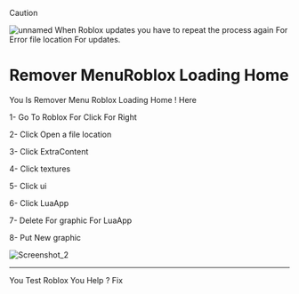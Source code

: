 > [!CAUTION]
> ![unnamed](https://github.com/user-attachments/assets/d4d20c85-847b-4385-bf74-2995ec53f758)
> When Roblox updates you have to repeat the process again For Error file location For updates.
> 
# Remover MenuRoblox Loading Home
You Is Remover Menu Roblox Loading Home ! Here

1- Go To Roblox For Click For Right

2- Click  Open a file location

3- Click ExtraContent

4- Click textures

5- Click ui

6- Click LuaApp

7- Delete For graphic For LuaApp

8- Put New graphic

![Screenshot_2](https://github.com/user-attachments/assets/f52eb452-47cc-4c54-8fa9-2a61d30e1455)

------
You Test Roblox You Help ? Fix
